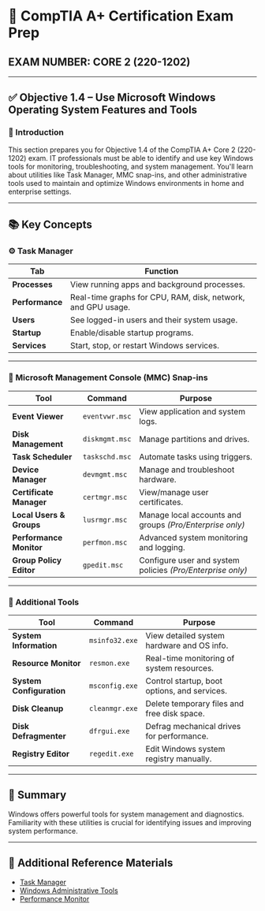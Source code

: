 # 🧠 CompTIA A+ Certification Exam Prep  
## EXAM NUMBER: CORE 2 (220-1202)

---

## ✅ Objective 1.4 – Use Microsoft Windows Operating System Features and Tools

### 🎯 Introduction

This section prepares you for Objective 1.4 of the CompTIA A+ Core 2 (220-1202) exam. IT professionals must be able to identify and use key Windows tools for monitoring, troubleshooting, and system management. You'll learn about utilities like Task Manager, MMC snap-ins, and other administrative tools used to maintain and optimize Windows environments in home and enterprise settings.

---

## 📚 Key Concepts

### ⚙️ Task Manager

| Tab | Function |
|-----|----------|
| **Processes** | View running apps and background processes. |
| **Performance** | Real-time graphs for CPU, RAM, disk, network, and GPU usage. |
| **Users** | See logged-in users and their system usage. |
| **Startup** | Enable/disable startup programs. |
| **Services** | Start, stop, or restart Windows services. |

---

### 🧩 Microsoft Management Console (MMC) Snap-ins

| Tool | Command | Purpose |
|------|---------|---------|
| **Event Viewer** | `eventvwr.msc` | View application and system logs. |
| **Disk Management** | `diskmgmt.msc` | Manage partitions and drives. |
| **Task Scheduler** | `taskschd.msc` | Automate tasks using triggers. |
| **Device Manager** | `devmgmt.msc` | Manage and troubleshoot hardware. |
| **Certificate Manager** | `certmgr.msc` | View/manage user certificates. |
| **Local Users & Groups** | `lusrmgr.msc` | Manage local accounts and groups *(Pro/Enterprise only)* |
| **Performance Monitor** | `perfmon.msc` | Advanced system monitoring and logging. |
| **Group Policy Editor** | `gpedit.msc` | Configure user and system policies *(Pro/Enterprise only)* |

---

### 🔧 Additional Tools

| Tool | Command | Purpose |
|------|---------|---------|
| **System Information** | `msinfo32.exe` | View detailed system hardware and OS info. |
| **Resource Monitor** | `resmon.exe` | Real-time monitoring of system resources. |
| **System Configuration** | `msconfig.exe` | Control startup, boot options, and services. |
| **Disk Cleanup** | `cleanmgr.exe` | Delete temporary files and free disk space. |
| **Disk Defragmenter** | `dfrgui.exe` | Defrag mechanical drives for performance. |
| **Registry Editor** | `regedit.exe` | Edit Windows system registry manually. |

---

## 🧠 Summary

Windows offers powerful tools for system management and diagnostics. Familiarity with these utilities is crucial for identifying issues and improving system performance.

---

## 🔗 Additional Reference Materials

- [Task Manager](https://learn.microsoft.com/en-us/windows/client-management/task-manager)
- [Windows Administrative Tools](https://learn.microsoft.com/en-us/windows-server/administration/)
- [Performance Monitor](https://learn.microsoft.com/en-us/windows-server/administration/performance-tuning/)
